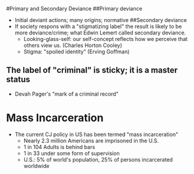 #Primary and Secondary Deviance
##Primary deviance
* Initial deviant actions; many origins; normative
##Secondary deviance
* If society respons with a "stigmatizing label" the result is 
  likely to be more deviance/crime; what Edwin Lemert called secondary deviance.
  * Looking-glass-self: our self-concept reflects how we perceive that
    others view us. (Charles Horton Cooley)
  * Stigma: "spoiled identity" (Erving Goffman)
## The label of "criminal" is sticky; it is a master status
* Devah Pager's "mark of a criminal record"

# Mass Incarceration
* The current CJ policy in US has been termed "mass incarceration"
  - Nearly 2.3 million Americans are imprisoned in the U.S.
  - 1 in 104 Adults is behind bars
  - 1 in 33 under some form of supervision
  - U.S.: 5% of world's population, 25% of persons incarcerated
    worldwide
